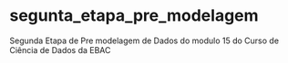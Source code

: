 # segunta_etapa_pre_modelagem
Segunda Etapa de Pre modelagem de Dados do modulo 15 do Curso de Ciência de Dados da EBAC
